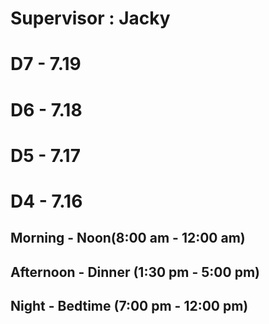 # **Supervisor : Jacky**

# D7 - 7.19

# D6 - 7.18

# D5 - 7.17


# D4 - 7.16

## Morning - Noon(8:00 am - 12:00 am)

## Afternoon - Dinner (1:30 pm - 5:00 pm)

## Night - Bedtime (7:00 pm - 12:00 pm)

